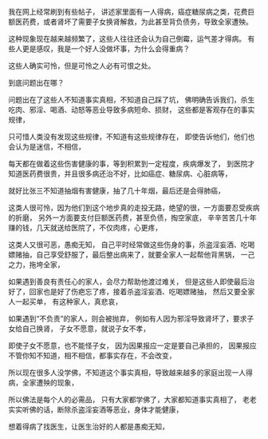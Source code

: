 我在网上经常刷到有些帖子，
讲述家里面有一人得病，癌症糖尿病之类，花费巨额医药费，或者肾坏了需要子女换肾解救，为此甚至背负债务，导致全家遭殃。

这种现象现在越来越频繁了，这些人往往还会认为自己倒霉，运气差才得病。
有些人更是感叹，我是一个好人没做坏事，为什么会得重病？

这些人确实可怜，但是可怜之人必有可恨之处。

到底问题出在哪？

问题出在了这些人不知道事实真相，不知道自己踩了坑，
佛明确告诉我们，杀生吃肉、邪淫、喝酒、动怒等恶业导致多病短命、损财，
这些都是客观存在的事实规律，

只可惜人类没有发现这些规律，不知道有这些规律存在，
即使告诉他们，他们也会认为是迷信，不相信，

每天都在做着这些伤害健康的事，等到积累到一定程度，疾病爆发了，
到医院才知道医药费很贵，并且很多病还治不好，比如癌症、糖尿病、心脏病等，

就好比张三不知道抽烟有害健康，抽了几十年烟，最后还是会得肺癌，

这类人很可怜，因为他们到这个地步真的走投无路，绝望的很，一方面要忍受疾病的折磨，
另外一方面要支付巨额医药费，甚至负债，掏空家底，
辛辛苦苦几十年赚的钱，几天就送给医院了，不仅肉疼，心更疼，

这类人又很可恶，愚痴无知，
自己平时经常做这些伤身的事，杀盗淫妄酒、吃喝嫖赌抽，自己享受舒服了，最后整出病来了，就要全家人一起帮他背黑锅，
一己之力，拖垮全家，

如果遇到善良有责任心的家人，会尽力帮助他渡过难关，
但是这些人即使最后治好了，回家也是好了伤疤忘了疼，接着杀盗淫妄酒、吃喝嫖赌抽，
然后又要全家人一起买单，
有这种家人，真悲哀，

如果遇到“不负责”的家人，则会被抛弃，
例如有人因为邪淫导致肾坏了，要求子女给自己换肾，
子女不愿意，就说子女不孝，

即使子女不愿意，也不能怪子女，
因为因果报应一定是要自己承担的，
因果报应不管你知不知道，相不相信，都事实存在，不会改变，

所以现在很多人没学佛，不知道这个事实真相，导致越来越多的家庭出现一人得病，全家遭殃的现象，

所以佛法是每个人的必需品，
只有大家都学佛了，大家都知道事实真相了，
老老实实听佛的话，断除杀盗淫妄酒等恶业，身体才能健康，

想着得病了找医生，让医生治好的人都是愚痴无知，

